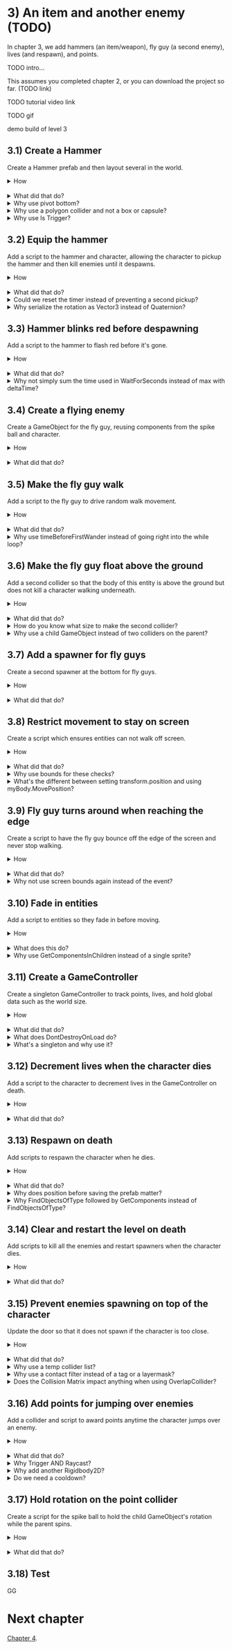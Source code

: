 # 3) An item and another enemy (TODO)

In chapter 3, we add hammers (an item/weapon), fly guy (a second enemy), lives (and respawn), and points. 

TODO intro...

This assumes you completed chapter 2, or you can download the project so far. (TODO link)

TODO tutorial video link

TODO gif

demo build of level 3


## 3.1) Create a Hammer

Create a Hammer prefab and then layout several in the world.

<details><summary>How</summary>

 - Change the sprite's pivot to Bottom. We are using **Hammer**.
 - Add to the world and scale (to about .2).
 - Add a **PolygonCollider2D**:
   - Check Is Trigger.
 - Create a prefab.
 - Add several Hammers and lay them out for the level.

<hr></details><br>
<details><summary>What did that do?</summary>

We sized the hammer to be about as large as the character.  You could go larger or smaller if you think that looks better.  

However we are using a polygon collider, which outlines the sprite art. In order for the hammer to kill an enemy later on, the hammer needs to make contact with the enemy before the character's body does.  If the hammer is too small, the character may start dieing instead.

<img src="http://i.imgur.com/mfrIum0.png" width=300px /> 

3 were placed around the level.  Add as many as you'd like, but when positioning be sure that the hammer is in a location the player can get too.  It's frustrating for players if they see a hammer but can't ever reach it.

Picking up the hammer and killing enemies with it is covered in the next sections.

<hr></details>
<details><summary>Why use pivot bottom?</summary>

We will be equipting the hammer on the character and have him swing.  Moving the pivot point to bottom sets it to approximitally where the character will grip the hammer.  

When rotating the hammer for a swing, the bottom pivot causes the bottom of the handle to keep its position while the hammer's head swings.  The default middle pivot would create equal motion at the hammer's head and the base of the hammer's handle.

<img src="http://i.imgur.com/UUoyqJ3.gif" width=300px />

<hr></details>
<details><summary>Why use a polygon collider and not a box or capsule?</summary>

You could.  

The hammer's shape does not match either a Box or Capsule collider.  If you were to use one of those, the difference between the collider and the sprite art could be great enough that collisions in the game feel wrong.  e.g. you may miss picking up a hammer you thought you got or not kill an enemy you clearly hit.

The hammer's shape could be approximated well by using 2 box colliders.  A polygon collider does require more processing time, although not a significant difference, so this may be a potential optimization worth the tradeoff sacraficing some percision on collisions.  

<hr></details>
<details><summary>Why use Is Trigger?</summary>

When the character jumps for the hammer to pick it up, we do not want the character to bounce off of it.  The collider used on the hammer when the hammer is a pick up item shouldn't respond to anything expect equipting when the character touches it.  This is best achieved with 'Is Trigger'.

<hr></details>


## 3.2) Equip the hammer

Add a script to the hammer and character, allowing the character to pickup the hammer and then kill enemies until it despawns.

<details><summary>How</summary>

 - Create script Code/Components/Weapons/**WeaponHolder**:

```csharp
using UnityEngine;

public class WeaponHolder : MonoBehaviour
{
  public GameObject currentWeapon;
}
```

 - Add **WeaponHolder** to the character.
 - Create script Code/Components/Weapon/**Hammer**:

```csharp
using UnityEngine;

public class Hammer : MonoBehaviour
{
  [SerializeField]
  Vector2 positionWhenEquip = new Vector2(.214f, .17f);

  [SerializeField]
  Vector3 rotationWhenEquipInEuler = new Vector3(0, 0, -90);

  [SerializeField]
  MonoBehaviour[] componentListToEnableOnEquip;

  WeaponHolder currentHolder;

  protected void OnDestroy()
  {
    if(currentHolder != null)
    {
      currentHolder.currentWeapon = null;
    }
  }

  protected void OnTriggerEnter2D(
    Collider2D collision)
  {
    WeaponHolder holder = collision.GetComponent<WeaponHolder>();
    if(holder != null && currentHolder == null && holder.currentWeapon == null)
    {
      currentHolder = holder;
      currentHolder.currentWeapon = gameObject;

      transform.SetParent(currentHolder.transform);
      transform.localPosition = positionWhenEquip;
      transform.localRotation = Quaternion.Euler(rotationWhenEquipInEuler);

      for(int i = 0; i < componentListToEnableOnEquip.Length; i++)
      {
        MonoBehaviour component = componentListToEnableOnEquip[i];
        component.enabled = true;
      }
    }
  }
}
```
 - Select the Hammer prefab:
   - Add **SuicideIn**:
     - Set the Time Till Death to 10.
     - Disable the component.
   - Add **KillOnContactWith**:
     - Configured for layer 'Enemy'.
     - Disable the component.
   - Add **Hammer**:
     - Add SuicideIn and KillOnContactWith to the list 'To Enable On Equip'.
 - Select the SpikeBall prefab:
   - Add **DeathEffectSpawn** configured to use the explosion prefab.

<hr></details><br>
<details><summary>What did that do?</summary>

We create a weapon holder component to ensure we don't hold more than one weapon at a time.  When the weapon despawns (i.e. OnDestroy), we free up the character's weapon holder so it can pick up another.

When the character picks up a hammer, the hammer becomes a child of the character GameObject.  The hammer is then given a local position and rotation which represents where to grip the hammer relative to the character's feet (because the character has a bottom pivot point).  

When the hammer is equip, a list of components are enabled.  We use use this to make the necessary changes to switch this from a pickup item to a limited time killing machine.  

 - SuicideIn creates a timer till despawn.
 - KillOnContactWith enables killing enemies, previously disabled because it would be usual for the hammer as a pickup item to kill passers by.

When you modify the hammer prefab, all the objects in the world automatically get updated as well.  If you prefer to work with GameObjects in the scene, you can modify any one hammer and then click 'Apply' to save the changes to the prefab.

<hr></details>
<details><summary>Could we reset the timer instead of preventing a second pickup?</summary>

Yes, in fact that would better match how most games would implement this feature.  There are various ways, as always, to achieve this. For example when the character touches a second hammer, you could:

 - Destroy the first and then simply allow the second to play out.  However the animation of the hammer swing may visibly skip.
 - Reset the SuicideIn countdown and Destroy the second hammer.

<hr></details>
<details><summary>Why serialize the rotation as Vector3 instead of Quaternion?</summary>

Quaternions are confusing for people.  This is why the Transform rotation is modified in the Inspector as an Euler.  Unfortunately when you ask Unity to expose a Quaternion in the Inspector it appears as X, Y, Z, W and not the Euler X, Y, Z like they did for the Transform.

You could switch to Quaternion, and it would be slightly more performant that way.  But I recommend using Euler, in case you ever want to modify the rotation used.

<hr></details>



## 3.3) Hammer blinks red before despawning

Add a script to the hammer to flash red before it's gone.

<details><summary>How</summary>

 - Create script Code/Components/Death/**DeathEffectFlash**:

```csharp
using System.Collections;
using UnityEngine;

public class DeathEffectFlash : DeathEffect
{
  [SerializeField]
  float lengthToFlashFor = 5;

  [SerializeField]
  float timePerColorChange = .75f;

  [SerializeField]
  float colorChangeTimeFactorPerFlash = .85f;

  public override float timeUntilObjectMayBeDestroyed
  {
    get
    {
      return lengthToFlashFor;
    }
  }

  public override void PlayDeathEffects()
  {
    StartCoroutine(FlashToDeath());
  }

  IEnumerator FlashToDeath()
  {
    SpriteRenderer[] spriteList = GetComponentsInChildren<SpriteRenderer>();
    float timePassed = 0;
    bool isRed = false;
    while(timePassed < lengthToFlashFor)
    {
      spriteList.SetColor(isRed ? Color.red : Color.white);
      isRed = !isRed;

      yield return new WaitForSeconds(timePerColorChange);
      timePerColorChange = Mathf.Max(Time.deltaTime, timePerColorChange);
      timePassed += timePerColorChange;
      timePerColorChange *= colorChangeTimeFactorPerFlash;
    }
  }
}
```

 - Add **DeathEffectFlash** to the hammer prefab, (it should automatically add DeathEffectManager as well).

<hr></details><br>
<details><summary>What did that do?</summary>

DeathEffectFlash will start when another component triggers death on the GameObject (using DeathEffectManager).  Over a period of time the sprite will flash red faster and faster until the object dies.  

This is added to the hammer and the effect begins when SuicideIn's time completes.  When configuring the length of time a player has the hammer for, sum the SuicideIn time as well as the length to flash for configured in DeathEffectFlash.

The other fields in DeathEffectFlash may be used to control how quickly flash occurs as well as how it accelerates over time.  You could play with these values or modify the formula use in FlashToDeath to create your own effect.

<hr></details>
<details><summary>Why not simply sum the time used in WaitForSeconds instead of max with deltaTime?</summary>

In the following example, we are requesting the coroutine sleep for a period of time:

```csharp
yield return new WaitForSeconds(timePerColorChange);
timePerColorChange = Mathf.Max(Time.deltaTime, timePerColorChange);
```

Unity does not make any guarantee that the amount of time before the coroutine resumes aligns with the wait time requested.  If we request a near zero time to wait, Unity will wait for a single frame -- we want to ensure that the effect progresses by at least that amount of time as well.

Additionally, this simplistic algorithm may drive the variable timePerColorChange to zero.  If that number got small enough, the loop would never terminate.  Ensuring that we progress by at least deltaTime each frame ensures that the loop will end.

Alternatively this method could be rewritten to use Time.timeSinceLevelLoaded.  With that we do not need to sum each itteration but instead can make decisions based off of the current time vs the time the effect began.

<hr></details>



## 3.4) Create a flying enemy

Create a GameObject for the fly guy, reusing components from the spike ball and character.  

<details><summary>How</summary>

 - Select **spritesheet_jumper_30**, **84**, and **90** and drag them into the Hierarchy, creating Assets/Animations/**FlyGuyWalk**.
   - Set Order in Layer to 1.
 - Add the sprite to a parent GameObject named "FlyGuy":
   - Set the Layer for FlyGuy to 'Enemy'.
   - Add a **Rigidbody2D**:
     - Freeze the Z rotation.
   - Add a **CapsuleCollider2D**:
     - Adjust the size to fit the sprite's body.

<img src="http://i.imgur.com/d1lxoEj.png" width=150px />

 - Select FlyGuy:
   - Add **DeathEffectSpawn**:
     - Configure it to use the explosion prefab.
   - Add **KillOnContactWith**:
     - Set the layermask to Player.

<hr></details><br>
<details><summary>What did that do?</summary>

The fly guy animation we created simply kicks its feet around.  We are not going to do anything more with this animation in this tutorial.  But you could use some of the same techniques we did for the character if you want to improve the experience.

The rigidbody and collider enables physics and allows them to stay on platforms.  We freeze the z rotation so the fly guy does not fall over.

The collider, layer, and KillOnContactWith replicates the configuration we used for the spike ball to kill the character on contact.

DeathEffectSpawn creates an explosion when the fly guy is hit by a hammer.

<hr></details>


## 3.5) Make the fly guy walk

Add a script to the fly guy to drive random walk movement.

<details><summary>How</summary>

 - Create script Code/Compenents/Movement/**WanderWalkController**:

```csharp
using System.Collections;
using UnityEngine;

[RequireComponent(typeof(WalkMovement))]
public class WanderWalkController : MonoBehaviour
{
  [SerializeField]
  float timeBeforeFirstWander = 10;

  [SerializeField]
  float minTimeBetweenReconsideringDirection = 1;

  [SerializeField]
  float maxTimeBetweenReconsideringDirection = 10;

  WalkMovement walkMovement;

  protected void Awake()
  {
    walkMovement = GetComponent<WalkMovement>();
  }

  protected void Start()
  {
    StartCoroutine(Wander());
  }

  IEnumerator Wander()
  {
    walkMovement.desiredWalkDirection = 1;
    yield return new WaitForSeconds(timeBeforeFirstWander);

    while(true)
    {
      SelectARandomWalkDirection();
      float timeToSleep = UnityEngine.Random.Range(
        minTimeBetweenReconsideringDirection,
        maxTimeBetweenReconsideringDirection);
      yield return new WaitForSeconds(timeToSleep);
    }
  }

  void SelectARandomWalkDirection()
  {
    walkMovement.desiredWalkDirection
      = UnityEngine.Random.value <= .5f ? 1 : -1;
  }
}
```

 - Add **WanderWalkController** to the FlyGuy (it should automatically add WalkMovement as well).

<hr></details><br>
<details><summary>What did that do?</summary>

WanderWalkController is a controller to drive the WalkMovement component, similar to how the PlayerController does.  

The PlayerController reads input from the keyboard (or controller) and feeds that to WalkMovement.  WanderWalkController uses RNG to effectively do the same, simulating holding the right or left button.

WanderWalkController will always request movement either left or right.  It starts by going right for a period of time and then chooses directions randomly.  You could extend this logic to have the fly guy occasionally stand in the same place for a moment before continuing on.

You can configure the walk speed by modifying the WalkMovement component's 'Walk Speed'.

Note that at the moment fly guys will walk right off the screen.  This will be addressed soon.

<hr></details>
<details><summary>Why use timeBeforeFirstWander instead of going right into the while loop?</summary>

When the fly guy first spawns in the bottom left of the world, we always want those enemies to walk to the right.  It would look strange for the enemies to go left and promptly hit the side of the screen before turning around.

When the coroutine starts, we tell WalkMovement to go right and then wait a period of time.  The time we wait before entering the while loop should be configured to be long enough for fly guys to reach the first ladder -- maybe even longer.

<hr></details>

## 3.6) Make the fly guy float above the ground

Add a second collider so that the body of this entity is above the ground but does not kill a character walking underneath.

<details><summary>How</summary>

 - Create a Layer for "Feet".
   - Update the Physics 2D collision matrix to:
     - Disable Feet / Player.
     - Disable Feet / Enemy.
     - Disable Feet / Feet.
 - Add an empty GameObject as a child under the FlyGuy.  
   - Name it "Feet".
   - Assign its Layer to Feet.
   - Add a **CircleCollider2D** 
     - Set the radius to .1
     - Position it a little below the sprite.

<img src="http://i.imgur.com/BPohw5V.png" width=150px />

<hr></details><br>
<details><summary>What did that do?</summary>

The second collider we added is configured to collide with platforms but not with the character or other entities.  This allows it to prop up the fly guy, making it hover above the ground.  

We don't want the 'feet' to collide with the character because later in the tutorial we will be adding ladders.  While the fly guy is on a ladder, the character can walk underneath.  If the feet could hit the character he may die unexpectedly.

<hr></details>
<details><summary>How do you know what size to make the second collider?</summary>

It does not matter much.  This second collider's only purpose is to ensure that the fly guy hovers above the ground.  So in a sense, we only need a single pixel to represent the correct Y position for Unity physics to use -- represented by the bottom of this circle collider.

Unity physics by default uses discrete collisions instead of continous. 

 - Discrete means that each FixedUpdate, collisions are considered for the object's current position.
 - Continues means that each FixedUpdate, collisions consider the entire path the object has taken since the last FixedUpdate.

Discrete is is the default because it is more performant.  However Discrete is also less accurate. 

When a collider is too small, collisions may be missed entirely as the object changes from a little above to a little below an obstacle. e.g. this is a common problem when shooting, bullets may start to travel through walls instead of hitting them.

The collider may also be too large, causing our fly guy to continue standing on a platform when they should have fallen off the edge.

<hr></details>
<details><summary>Why use a child GameObject instead of two colliders on the parent?</summary>

You could opt to do this using just one GameObject instead.

We are using a child GameObject for the fly guy's feet in order to simplify future components.  Specifically we will be created a FloorDetector which will need to know which collider represents the bottom of the object. 

<hr></details>

## 3.7) Add a spawner for fly guys

Create a second spawner at the bottom for fly guys.

<details><summary>How</summary>

 - Drag in **spritesheet_tiles_43** and then drag in **47**.
   - Set Order in Layer to -2.
 - Add them to a parent named "Door":
   - Scale up the size of the door to about (1.5, 1.5, 1.5).
   - Move the door to the bottom left of the level and position its Y so that the midpoint of the Door approximitally aligns with the midpoint of the FlyGuy (at the height we would want it to spawn).

<img src="http://i.imgur.com/EjVJkZ4.gif" width=300px />

 - Move the sprite for the top into position, then vertex snap the bottom.

<img src="http://i.imgur.com/SF57oFs.gif" width=150px />

 - Create a prefab for 'FlyGuy' and delete the GameObject.
 - Select the Door and add **Spawner**:
   - Assign FlyGuy as the thing to spawn.
   - Change the initial wait time to 10.

<hr></details><br>
<details><summary>What did that do?</summary>

We added a sprite representing the area where fly guys will spawn from.  

For simplicity in the Spawner component, the position emenies appear at is the center of the Spawner's GameObject.  We attempt to position this for the fly guy, and then adjust the door sprites' positions to fit the visible space.

The Spawner added should start to spawn fly guys periodically after about 10 seconds into the level.

Note that if the character stands still at the level start, a fly guy will spawn and kill him.  This will be corrected later.

<hr></details>


## 3.8) Restrict movement to stay on screen

Create a script which ensures entities can not walk off screen.

<details><summary>How</summary>

 - Create script Code/Components/Movement/**KeepOnScreen**:

```csharp
using System;
using UnityEngine;

[RequireComponent(typeof(Rigidbody2D))]
public class KeepOnScreen : MonoBehaviour
{
  Rigidbody2D myBody;

  public event Action onAttemptToLeaveScreen;

  protected void Awake()
  {
    myBody = GetComponent<Rigidbody2D>();
  }

  protected void FixedUpdate()
  {
    Bounds screenBounds = GameController.instance.screenBounds;
    if(screenBounds.Contains(transform.position) == false)
    {
      transform.position =
        screenBounds.ClosestPoint(transform.position);
      if(onAttemptToLeaveScreen != null)
      {
        onAttemptToLeaveScreen();
      }
    }
  }
}
```

 - Add **KeepOnScreen** to both the character and fly guy prefabs.

<hr></details><br>
<details><summary>What did that do?</summary>

When the GameObject attempts to move off screen, this script will teleport them back to the nearest on screen location.  Since this is checked every FixedUpdate, the teleporting effect does not cause popping on the screen.  Typically this has the impact of undoing the move which would have occurred if not for this script.

When a GameObject is teleported by this script, an event is fired.  This event allows other components to add additional logic to be executed when an entity attempts to leave the screen.  For example, in the next section we will be asking the fly guy to turn around and start walking the other way.

<hr></details>
<details><summary>Why use bounds for these checks?</summary>

There are a few ways you could check for an entity walking off the edge of the screen.  I choose to use the Unity bounds struct because it has methods which make the rest of this component easy.  Specifically:

 - Contains: Check if the current position is on the screen.
 - ClosestPoint: Return the closest point on screen for the entity, used when it is off-screen to teleport it back.

<hr></details>
<details><summary>What's the different between setting transform.position and using myBody.MovePosition?</summary>

Updates to the Transform directly will teleport your character immediatelly and bypass all physics logic.  

Using the rigidbody.MovePosition method will interpellate (i.e. smoothly transition) the object to its new postion and give consideration to other forces on that object.  It's very fast, but if you try and watch closely, MovePosition may animate a few frames on the way to the target position instead of going there immediatelly.

We are not suggesting one approach should always be used over the other - consider the use case and how you want your game to feel, sometimes teleporting is exactly the feature you're looking for.  

Be careful when you change position using either of these methods as opposed to using forces on the rigidbody.  It's possible that you teleport right into the middle of another object.  The next frame, Unity will try to react to that collision state and this may result in objects popping out in strange ways.

In this component we are setting transform.position for the teleport effect.  If rigidbody.MovePosition was used instead, occasionally issues may arrise as MovePosition competes with other forces on the object.

</details>

## 3.9) Fly guy turns around when reaching the edge

Create a script to have the fly guy bounce off the edge of the screen and never stop walking.

<details><summary>How</summary>

 - Create script Code/Components/Movement/**BounceOffScreenEdges**:

```csharp
using System;
using System.Collections.Generic;
using System.Runtime.Serialization;
using UnityEngine;

[RequireComponent(typeof(KeepOnScreen))]
[RequireComponent(typeof(WalkMovement))]
public class BounceOffScreenEdges : MonoBehaviour
{
  WalkMovement walkMovement;

  protected void Awake()
  {
    walkMovement = GetComponent<WalkMovement>();
  }

  protected void Start()
  {
    KeepOnScreen keepOnScreen = GetComponent<KeepOnScreen>();
    keepOnScreen.onAttemptToLeaveScreen 
      += KeepOnScreen_onAttemptToLeaveScreen;
  }

  void KeepOnScreen_onAttemptToLeaveScreen()
  {
    walkMovement.desiredWalkDirection
      = -walkMovement.desiredWalkDirection;
  }
}
```

 - Add **BounceOffScreenEdges** to the FlyGuy prefab.

<hr></details><br>
<details><summary>What did that do?</summary>

This component leverages the KeepOnScreen component to know when the entity attempts to walk off screen.  When hitting the edge, this will flip the entities desired walk direction causing it to start walking the opposite way.

<hr></details>
<details><summary>Why not use screen bounds again instead of the event?</summary>

2 reasons.

Encourage reuse.  If our definition of leaving the screen changes, it would be best if that was contained in a single script.  For example, ATM half of the entity's body goes off screen before we consider it to be out of bounds.  We may want to change that in the future to use the entity's collider bounds to ensure that the entire body stays visible.

It may not work reliably.  If both components checked screen bounds independently, the result may differ depending on which of those components executed first.  For example, KeepOnScreen may teleport you back on screen and then BounceOffScreenEdges would not consider you out of bounds (and therefore not turn you around.)  You could make this work by modifying the 'Script Execution Order', but I prefer reusing the KeepOnScreen component.

<hr></details>

## 3.10) Fade in entities

Add a script to entities so they fade in before moving.

<details><summary>How</summary>

 - Create script Code/Utils/**SpriteExtensions**:

```csharp
using UnityEngine;

public static class SpriteExtensions
{
  public static void SetColor(
    this SpriteRenderer[] spriteList,
    Color color)
  {
    for(int i = 0; i < spriteList.Length; i++)
    {
      SpriteRenderer sprite = spriteList[i];
      sprite.color = color;
    }
  }

  public static void SetAlpha(
    this SpriteRenderer[] spriteList,
    float alpha)
  {
    for(int i = 0; i < spriteList.Length; i++)
    {
      SpriteRenderer sprite = spriteList[i];
      Color originalColor = sprite.color;
      sprite.color = new Color(originalColor.r, originalColor.g, originalColor.b, alpha);
    }
  }
}
```

 - Create script Code/Compenents/Life/**FadeInThenEnable**:

```csharp
using System.Collections;
using UnityEngine;

public class FadeInThenEnable : MonoBehaviour
{
  [SerializeField]
  float timeTillEnabled;

  [SerializeField]
  MonoBehaviour[] componentsToEnable;

  protected void Start()
  {
    StartCoroutine(FadeIn());
  }

  IEnumerator FadeIn()
  {
    SpriteRenderer[] spriteList
      = gameObject.GetComponentsInChildren<SpriteRenderer>();

    float timePassed = 0;
    while(timePassed < timeTillEnabled)
    {
      float percentComplete = timePassed / timeTillEnabled;
      spriteList.SetAlpha(percentComplete);

      yield return 0;

      timePassed += Time.deltaTime;
    }
    spriteList.SetAlpha(1);

    for(int i = 0; i < componentsToEnable.Length; i++)
    {
      MonoBehaviour component = componentsToEnable[i];
      component.enabled = true;
    }
  }
}
```

 - Disable the character's PlayerController component.

<img src="http://i.imgur.com/5WtzPmv.png" width=300px />

 - Select the Character and add **FadeInThenEnable**:
   - Expand 'Components to Enable'.
   - Set 'Size' to 1 and then hit tab for the list to update.
   - Drag/drop the PlayerController into the list as 'Element 0'.

<img src="http://i.imgur.com/hrXMt1f.gif" width=300px />

 - Select the FlyGuy prefab:
   - Disable the WanderWalkController.
   - Add FadeInThenEnable:
     - Assign WanderWalkController to the Components to Enable list.
 - Select the Hammer prefab:
   - Add FadeInThenEnable (nothing needed in the to enable list).

<hr></details><br>
<details><summary>What does this do?</summary>

SpriteExtensions is a class containing extension methods for modifying the color and alpha of sprites.  This is not necessary, but used to simplify any components updating sprite colors.

The FadeInThenEnable script smoothly transitions the alpha from 0 (hidden) to 1 (visible) and then enables a list of components configured for that GameObject.

FadeInThenEnable is added to the Character and we disable the PlayerController to prevent any input such as walk or jump until complete.

On the FlyGuy we disable wander movemenent until complete.

For the Hammer, we could disable the Hammer component (preventing pickup) but it is unnecessary since the character can't move.

<hr></details>
<details><summary>Why use GetComponentsInChildren instead of a single sprite?</summary>

Flexibility.  Some use cases would work with GetComponent or GetComponentInChildren.  We get all the sprites in this GameObject and its children, and then updatem all so if something is composed of multiple sprites this script just works. 

<hr></details>



## 3.11) Create a GameController 

Create a singleton GameController to track points, lives, and hold global data such as the world size.

<details><summary>How</summary>

 - Create script Code/Compenents/Controllers/**GameController**:

```csharp
using System;
using UnityEngine;

public class GameController : MonoBehaviour
{
  public static GameController instance;

  public event Action onLifeCounterChange;

  [SerializeField] 
  int _lifeCounter = 3; 

  public int lifeCounter
  {
    get
    {
      return _lifeCounter;
    }
    set
    {
      _lifeCounter = value;
      if(onLifeCounterChange != null)
      {
        onLifeCounterChange();
      }
    }
  }

  int originalLifeCount;

  public int points;

  public Bounds screenBounds
  {
    get; private set;
  }

  protected void Awake()
  {
    if(instance != null)
    {
      Destroy(gameObject);
      return;
    }

    instance = this;
    originalLifeCount = lifeCounter;

    Camera camera = Camera.main;
    Vector2 screenSize = new Vector2(
      (float)Screen.width / Screen.height,
      1);
    screenSize *= camera.orthographicSize * 2;
    screenBounds = new Bounds(
      (Vector2)camera.transform.position,
      screenSize);

    DontDestroyOnLoad(gameObject);
  }
}
```

  - Create a new GameObject named "GameController":
    - Add the **GameController** component.

<hr></details><br>
<details><summary>What did that do?</summary>

GameController holds the player's life count and points.  It uses DontDestroyOnLoad to maintain data between scenes (e.g. level 1 to level 2). And it's a singleton for easy access by other components.

We store the original life count so that we can add a feature later to reset when the player starts a new game.

An event, onLifeCounterChange, allows other components to react to the number of lives changing.

ScreenBounds was included in this class for other components to leverage without having to calculate the value multiple times.

<hr></details>
<details><summary>What does DontDestroyOnLoad do?</summary>

DontDestroyOnLoad is a Unity method which marks a GameObject as independent from the scene you are in.  This means when we change scenes, the GameObject is not destroyed like everything else in the scene.

While in play mode, Unity moves the GameObject to a DontDestroyOnLoad section in the Hierarchy.

In order to simplify development, we will be putting a GameController GameObject in every scene -- as opposed to defining one in the world, maybe at the Main Menu or in Level 1 only.  This way when we test a specific scene, such as level 2, the GameController is available.  

To ensure only one GameController at a time, in Awake we destroy the extra GameController if one is already available.

<hr></details>
<details><summary>What's a singleton and why use it?</summary>

Singleton is a common design pattern.  When there is only going to be one of something, the singleton pattern provides an easy way of accessing that object from other scripts -- a public static 'instance'.

You could have used GameObject.Find (or one of its variations) instead.  Since several components will be accessing the GameController, using singleton here simplifies the code and improves performance a bit.

<hr></details>


## 3.12) Decrement lives when the character dies

Add a script to the character to decrement lives in the GameController on death.

<details><summary>How</summary>

 - Create script Code/Compenents/Death/**DeathEffectDecrementLives**:

```csharp
public class DeathEffectDecrementLives : DeathEffect
{
  public override float timeUntilObjectMayBeDestroyed
  {
    get
    {
      return 0;
    }
  }

  public override void PlayDeathEffects()
  {
    GameController.instance.lifeCounter--;
  }
}
```

 - Add **DeathEffectDecrementLives** to the Character.

<hr></details><br>
<details><summary>What did that do?</summary>

When the character dies, the life count goes down by one.  You can test this by looking at the life count go down in the GameController component (the value in the Inspector will update in real-time).

<hr></details>


## 3.13) Respawn on death

Add scripts to respawn the character when he dies.

<details><summary>How</summary>

TODO replace with an abstract parent patern instead.

 - Create script Code/Compenents/Death/**ICareWhenPlayerDies**:

```csharp
public interface ICareWhenPlayerDies
{
  void OnPlayerDeath();
}
```
 - Create script Code/Compenents/Controllers/**LevelManager**:

```csharp
using System.Collections;
using UnityEngine;
using UnityEngine.SceneManagement;

public class LevelManager : MonoBehaviour
{
  [SerializeField]
  GameObject playerPrefab;

  protected bool isGameOver;
  
  protected void Start()
  {
    GameController.instance.onLifeCounterChange 
      += Instance_onLifeCounterChange;
    Instantiate(playerPrefab);
  }

  protected void OnDestroy()
  {
    GameController.instance.onLifeCounterChange 
      -= Instance_onLifeCounterChange;
  }

  void Instance_onLifeCounterChange()
  {
    if(isGameOver)
    {
      return;
    }

    if(GameController.instance.lifeCounter <= 0)
    {
      isGameOver = true;
      YouLose();
    }
    else
    {
      RestartLevel();
    }
  }

  public void YouWin()
  {
    if(isGameOver == true)
    { 
      return;
    }

    isGameOver = true;

    // TODO
  }

  void RestartLevel()
  {
    GameObject[] gameObjectList = GameObject.FindObjectsOfType<GameObject>();
    for(int i = 0; i < gameObjectList.Length; i++)
    {
      ICareWhenPlayerDies[] careList = gameObjectList[i].GetComponents<ICareWhenPlayerDies>();
      for(int j = 0; j < careList.Length; j++)
      {
        ICareWhenPlayerDies care = careList[j];
        care.OnPlayerDeath();
      }
    }
    Instantiate(playerPrefab);
  }
  
  void YouLose()
  {
    // TODO
  }
}
```

 - Select the Character GameObject:
   - Position it over the door.
   - Create a prefab for the Character.
   - Delete the GameObject.
 - Add a GameObject named "LevelManager":
   - Assign the character prefab.

<hr></details><br>
<details><summary>What did that do?</summary>

The LevelManager is going to be responsible for starting and restarting a level.  It does this by instantiating a player and then broadcasting to other interested components that the level is restarting, via ICareWhenPlayerDies.

The LevelManager knows when a player dies by subscribing the life count in the GameController.  When the lives go down, we push the event to all components which implement ICareWhenPlayerDies.

Any component may implement ICareWhenPlayerDies to receive this event and perform whatever action is appropriate.  For example, enemies should die so we can have a clear level when the player respawns.

The LevelManager also has placeholders for completing the level as well as for when the player is out of lives.

At the moment we do not a sequence which ends the game, so if the life count goes negative you stop spawning but the game never ends.

<hr></details>
<details><summary>Why does position before saving the prefab matter?</summary>

As a simplification, when the GameController spawns in the Character, we reuse the prefabs Transform position (and rotation/scale).  This is the default behaviour when you Instantiate from a prefab.

To be more flexible, we could have a default position for the Character defined somewhere for that level - allowing the spawn location to vary level to level.  

<hr></details>
<details><summary>Why FindObjectsOfType<GameObject> followed by GetComponents instead of FindObjectsOfType<ICareWhenPlayerDies>?</summary>

Unity does not support FindObjectsOfType by interface.  This is unexpected because they do support GetComponentsInChildren by interface (and similiar methods).  

As a workaround, we are getting every GameObject and then checking for components on each that implement ICareWhenPlayerDies.

This is not a performant solution.  However the use case is also one which does not occur often, so the performance hit should be fine.  

If we needed to do something similiar frequently (e.g. every frame), we would want to add caching or take a completely different approach.

<hr></details>


## 3.14) Clear and restart the level on death

Add scripts to kill all the enemies and restart spawners when the character dies.

<details><summary>How</summary>

 - Create script Code/Components/Death/**SuicideWhenPlayerDies**:

```csharp
using UnityEngine;

public class SuicideWhenPlayerDies : MonoBehaviour, ICareWhenPlayerDies
{
  void ICareWhenPlayerDies.OnPlayerDeath()
  { 
    Destroy(gameObject);
  }
}
```

 - Add **SuicideWhenPlayerDies** to the FlyGuy and the SpikeBall prefabs.
 - Update the 'Spawner' script as follows (or copy/paste TODO link):

<details><summary>Existing code</summary>

```csharp
using System;
using System.Collections;
using UnityEngine;

/// <summary>
/// Instantiates a prefab at this object's location 
/// periodically.
/// </summary>
public class Spawner : MonoBehaviour
```

</details>

```csharp
  , ICareWhenPlayerDies 
```

<details><summary>Existing code</summary>

```csharp
{
  [SerializeField]
  GameObject thingToSpawn;

  [SerializeField]
  float initialWaitTime = 2;

  [SerializeField]
  float minTimeBetweenSpawns = .5f;

  [SerializeField]
  float maxTimeBetweenSpawns = 10;

  protected void Start()
  {
    StartCoroutine(SpawnEnemies());
  }
```

</details>

```csharp
  void ICareWhenPlayerDies.OnPlayerDeath() 
  {
    StopAllCoroutines();
    StartCoroutine(SpawnEnemies());
  }
```

<details><summary>Existing code</summary>

```csharp
  IEnumerator SpawnEnemies()
  {
    yield return new WaitForSeconds(initialWaitTime);

    while(true)
    {
      Instantiate(
        thingToSpawn, 
        transform.position, 
        Quaternion.identity);

      float sleepTime = UnityEngine.Random.Range(
        minTimeBetweenSpawns, 
        maxTimeBetweenSpawns);
      yield return new WaitForSeconds(sleepTime);
    }
  }
}
```

</details>

<hr></details><br>
<details><summary>What did that do?</summary>

The SuicideWhenPlayerDies component can be added to any GameObject to have it destroy itself when the player dies.  We use this on the FlyGuy and SpikeBall to clear enemies from the screen before respawning the Character.

SuicideWhenPlayerDies uses Destroy, bypassing any DeathEffects.  We do this instead of using the DeathEffect pattern because we don't want a bunch of explosions spawning.

The spawner also implements ICareWhenPlayerDies, restarting the SpawnEnemies coroutine.  We restart the spawner so that any initial wait time is executed again as well.  Additionally we may want to extend the spawner logic to do something like spawn faster the longer the player has been alive, which can also easily be reset by restarting the coroutine.

<hr></details>


## 3.15) Prevent enemies spawning on top of the character

Update the door so that it does not spawn if the character is too close.

<details><summary>How</summary>

 - Select the Door:
   - Add a **BoxCollider2D**:
     - Check 'Is Trigger'.
     - Size it to cover the entrance area.

<img src="http://i.imgur.com/Jq4rU93.png" width=300px />

 - Update the 'Spawner' script with the following (or copy/paste TODO link):

<details><summary>Existing code</summary>

```csharp
using System;
using System.Collections;
using UnityEngine;

public class Spawner : MonoBehaviour, ICareWhenPlayerDies
{
  [SerializeField]
  GameObject thingToSpawn;

  [SerializeField]
  float initialWaitTime = 2;

  [SerializeField]
  float minTimeBetweenSpawns = .5f;

  [SerializeField]
  float maxTimeBetweenSpawns = 10;
```

</details>

```csharp  
  [SerializeField]
  ContactFilter2D contactFilter;

  Collider2D safeZoneCollider;

  Collider2D[] tempColliderList = new Collider2D[1];
  
  protected void Awake()
  {
    safeZoneCollider = GetComponent<Collider2D>();
  }
```

<details><summary>Existing code</summary>

```csharp
  protected void Start()
  {
    StartCoroutine(SpawnEnemies());
  }

  void ICareWhenPlayerDies.OnPlayerDeath()
  {
    StopAllCoroutines();
    StartCoroutine(SpawnEnemies());
  }

  IEnumerator SpawnEnemies()
  {
    yield return new WaitForSeconds(initialWaitTime);

    while(true)
    {
```

</details>

```csharp
      if(safeZoneCollider == null 
        || safeZoneCollider.OverlapCollider(contactFilter, tempColliderList) == 0)
      {
```

<details><summary>Existing code</summary>

```csharp
        Instantiate(
          thingToSpawn,
          transform.position,
          Quaternion.identity);
```

</details>

```csharp
      }
```

<details><summary>Existing code</summary>

```csharp
      float sleepTime = UnityEngine.Random.Range(
        minTimeBetweenSpawns,
        maxTimeBetweenSpawns);
      yield return new WaitForSeconds(sleepTime);
    }
  }
}
```

</details>

 - Select the EvilCloud and under the Spawner component:
   - Check 'Use Layer Mask'.
   - Set the 'Layer Mask' to Player.

<img src="http://i.imgur.com/9oHr63R.png" width=150px />

<hr></details><br>
<details><summary>What did that do?</summary>

The collider we added defines the area to check for the character before allowing a spawn to happen.  We make this large enough to cover the entire entrance area so that there is never a fly guy which spawns in and instantly kills the character - leaving the player feeling cheated.

In script, we check for the character by using OverlapCollider.  This is an on-demand way to check for objects in the area.  We could have choosen to use OnTriggerEnter and OnTriggerExit instead - this approach was choosen both because it's simple and works well for this use case, and because it exposes us to multiple different techniques during this tutorial.

<hr></details>
<details><summary>Why use a temp collider list?</summary>

For performance reasons, the OverlapCollider method from Unity takes an array and then adds data to it -- as opposed to returning an array with the data requested (as they do for calls such as GetComponents).  They do this because calls like this may occur frequently and the overhead of creating a new array each time may become a bottleneck.

We create the array once and then pass the same one everytime we make the call to OverlapCollider.

For this component, we don't actually need the data itself.  We only want to know if any objects overlap or not.  For this reason, we never read anything from the tempColliderList -- we only consider the number of results (the return value for that method).

Unity also uses the array we pass in to define the max number of results it should discover.  That is why our temp array has a length of 1 and not 0.

<hr></details>
<details><summary>Why use a contact filter instead of a tag or a layermask?</summary>

You could but it may change how we interact with Unity here.  OverlapCollider answers our question of if the character is in the area, and it accepts a ContactFilter2D.

ContactFilter2D may be used to filter results on various dimensions when making calls such as OverlapCollider.  LayerMask is the only one we are interested in here.

<hr></details>
<details><summary>Does the Collision Matrix impact anything when using OverlapCollider?</summary>

No.  The collision matrix as defined under the Physics 2D settings only impacts the real-time collisions from Unity.  Calls such as OverlapCollider do not assume the same restrictions that may have been applied in the collision matrix.  This provides a lot of flexibility for different mechanics.

If you do want to use the same LayerMask as defined in the collision matrix, you can ask Unity for that with the following:

```csharp
LayerMask myLayerMask = Physics2D.GetLayerCollisionMask(gameObject.layer);
```

<hr></details>

## 3.16) Add points for jumping over enemies

Add a collider and script to award points anytime the character jumps over an enemy.

<details><summary>How</summary>

 - Create a new Layer for "Points" and disable everything except for Points / Player collisions.

<img src="http://i.imgur.com/5sxuf2I.png" width=150px />

 - Create script Code/Components/Effects/**AwardPointsOnJumpOver**:

```csharp
using UnityEngine;

[RequireComponent(typeof(BoxCollider2D))]
public class AwardPointsOnJumpOver : MonoBehaviour
{
  [SerializeField]
  int pointsToAward = 100;

  [SerializeField]
  float cooldownTime = 3;

  BoxCollider2D myCollider;

  [SerializeField]
  ContactFilter2D contactFilter;

  RaycastHit2D[] tempHitList = new RaycastHit2D[1];

  float lastPickupTime;

  protected void Awake()
  {
    myCollider = GetComponent<BoxCollider2D>();

    Debug.Assert(myCollider != null);
  }

  protected void OnTriggerStay2D(
    Collider2D collision)
  {
    if(Time.timeSinceLevelLoad - lastPickupTime < cooldownTime)
    {
      return;
    }

    Physics2D.Raycast(
      transform.parent.position, 
      Vector2.up, 
      contactFilter, 
      tempHitList);

    if(tempHitList[0].collider == collision)
    {
      GameController.instance.points += pointsToAward;

      lastPickupTime = Time.timeSinceLevelLoad;
    }
  }
}
```

- Add the FlyGuy and SpikeBall to scene and for each:
  - Add a new empty GameObject as a child:
    - Name it "Points".
    - Add **AwardPointsOnJumpOver**:
      - Check 'Use Triggers'.
      - Check 'Use LayerMask'.
      - Set the LayerMask to 'Player' and 'Floor'.
    - Assign it the Points layer.
    - Add a **Rigidbody2D**:
      - Change the Body Type to 'Kinematic'.
   - Add a **BoxCollider2D**
     - Check Is Trigger.
     - Size the collider to capture the area above the entity.

<img src="http://i.imgur.com/gmMDJlD.png" width=150px />

 - Apply changes to the prefabs and delete the GameObjects.

<hr></details><br>
<details><summary>What did that do?</summary>

We added a large collider above the enemy to detect when the player is above us.  Then the script AwardPointsOnJumpOver awards points if the player is directly above vs having a platform between them.  A cooldown to prevents the player from doubling up on points with a single jump.

<hr></details>
<details><summary>Why Trigger AND Raycast?</summary>

The trigger informs us when there is a player above the enemy.  However, this does not consider any platforms which are also above us.  The raycast is used to determine what is directly above the enemy, and we only award points if it's the player.

Ultimitally the raycast here answers the question of when to award points.  We could raycast each frame in an update loop, but instead leverage the trigger to improve preformance by only checking when the player is near.

<hr></details>
<details><summary>Why add another Rigidbody2D?</summary>

When you are using a child GameObject, adding another Rigidbody2D will ensure that physics events from the child do not reach the parent.  i.e. any scripts on the parent would not get an OnTriggerEnter or OnCollisionStay call for a collider on the child this way -- in this tutorial the KillOnContact script may trigger much too soon without the second Rigidbody2D.

The second Rigidbody2D does not prevent events on the parent from reaching any scripts on the child GameObject.  In AwardPointsOnJumpOver, after a trigger we will raycast to confirm the player is directly above us - with this the additional events from the parent do not impact gameplay.

<hr></details>
<details><summary>Do we need a cooldown?</summary>

Yes, as the code is currently written.  Removing the cooldown would result in huge payouts as the player jumped over.  

This could be addressed other ways.  Consider exactly when you would want to award more points for jumping over an enemy. e.g. we allow you to move back and forth while in the air - if I did this over an enemy, should I get paid twice?

<hr></details>


## 3.17) Hold rotation on the point collider

Create a script for the spike ball to hold the child GameObject's rotation while the parent spins.

<details><summary>How</summary>

 - Create script Code/Components/Movement/**HoldRotation**:

```csharp
using UnityEngine;

public class HoldRotation : MonoBehaviour
{
  Quaternion originalRotation;

  protected void Awake()
  {
    originalRotation = transform.rotation;
  }

  protected void FixedUpdate()
  {
    transform.rotation = originalRotation;
  }
}
```

 - Add **HoldRotation** to the Points GameObject under the spike ball prefab.

<hr></details><br>
<details><summary>What did that do?</summary>

Each FixedUpdate, we set the rotation back to the original.  We add this to the points child on the spike ball to ensure we are always checking for the player straight up.  

Without this, the points collider would spin with the parent ball.

<hr></details>


## 3.18) Test

GG

# Next chapter

[Chapter 4](https://github.com/hardlydifficult/Platformer/blob/master/Chapter4.md).
